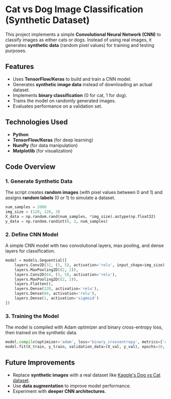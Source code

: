 # Cat vs Dog Image Classification (Synthetic Dataset)

This project implements a simple **Convolutional Neural Network (CNN)** to classify images as either cats or dogs. Instead of using real images, it generates **synthetic data** (random pixel values) for training and testing purposes.

## Features
- Uses **TensorFlow/Keras** to build and train a CNN model.
- Generates **synthetic image data** instead of downloading an actual dataset.
- Implements **binary classification** (0 for cat, 1 for dog).
- Trains the model on randomly generated images.
- Evaluates performance on a validation set.

## Technologies Used
- **Python**
- **TensorFlow/Keras** (for deep learning)
- **NumPy** (for data manipulation)
- **Matplotlib** (for visualization)


## Code Overview
### 1. Generate Synthetic Data
The script creates **random images** (with pixel values between 0 and 1) and assigns **random labels** (0 or 1) to simulate a dataset.

```python
num_samples = 2000
img_size = (128, 128, 3)
X_data = np.random.rand(num_samples, *img_size).astype(np.float32)
y_data = np.random.randint(0, 2, num_samples)
```

### 2. Define CNN Model
A simple CNN model with two convolutional layers, max pooling, and dense layers for classification.

```python
model = models.Sequential([
    layers.Conv2D(32, (5, 5), activation='relu', input_shape=img_size),
    layers.MaxPooling2D((2, 2)),
    layers.Conv2D(64, (5, 5), activation='relu'),
    layers.MaxPooling2D((2, 2)),
    layers.Flatten(),
    layers.Dense(120, activation='relu'),
    layers.Dense(84, activation='relu'),
    layers.Dense(1, activation='sigmoid')
])
```

### 3. Training the Model
The model is compiled with Adam optimizer and binary cross-entropy loss, then trained on the synthetic data.

```python
model.compile(optimizer='adam', loss='binary_crossentropy', metrics=['accuracy'])
model.fit(X_train, y_train, validation_data=(X_val, y_val), epochs=10, batch_size=32)
```



## Future Improvements
- Replace **synthetic images** with a real dataset like [Kaggle's Dog vs Cat dataset](https://www.kaggle.com/c/dogs-vs-cats/data).
- Use **data augmentation** to improve model performance.
- Experiment with **deeper CNN architectures**.



